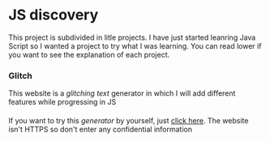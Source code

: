 # JS discovery
This project is subdivided in litle projects. I have just started leanring Java Script so I wanted a project to try what I was learning. You can read lower if you want to see the explanation of each project.
### Glitch
This website is a *glitching text* generator in which I will add different features while progressing in JS
####
If you want to try this *generator* by yourself, just [click here](http://glitch.simioni.eu/). The website isn't HTTPS so don't enter any confidential information <br>

